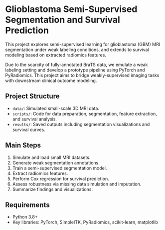 # Glioblastoma Semi-Supervised Segmentation and Survival Prediction

This project explores semi-supervised learning for glioblastoma (GBM) MRI segmentation under weak labeling conditions, and extends to survival modeling based on extracted radiomics features.

Due to the scarcity of fully-annotated BraTS data, we emulate a weak labeling setting and develop a prototype pipeline using PyTorch and PyRadiomics. This project aims to bridge weakly-supervised imaging tasks with downstream clinical outcome modeling.

## Project Structure
- `data/`: Simulated small-scale 3D MRI data.
- `scripts/`: Code for data preparation, segmentation, feature extraction, and survival analysis.
- `results/`: Saved outputs including segmentation visualizations and survival curves.

## Main Steps
1. Simulate and load small MRI datasets.
2. Generate weak segmentation annotations.
3. Train a semi-supervised segmentation model.
4. Extract radiomics features.
5. Perform Cox regression for survival prediction.
6. Assess robustness via missing data simulation and imputation.
7. Summarize findings and visualizations.

## Requirements
- Python 3.8+
- Key libraries: PyTorch, SimpleITK, PyRadiomics, scikit-learn, matplotlib
